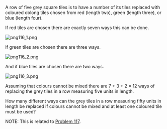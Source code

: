 <p>A row of five grey square tiles is to have a number of its tiles replaced with coloured oblong tiles chosen from red (length two), green (length three), or blue (length four).</p>
<p>If red tiles are chosen there are exactly seven ways this can be done.</p>

<div class="center">
<img src="project/images/p116_1.png" alt="png116_1.png" />
</div>

<p>If green tiles are chosen there are three ways.</p>

<div class="center">
<img src="project/images/p116_2.png" alt="png116_2.png" />
</div>

<p>And if blue tiles are chosen there are two ways.</p>

<div class="center">
<img src="project/images/p116_3.png" alt="png116_3.png" />
</div>

<p>Assuming that colours cannot be mixed there are 7 + 3 + 2 = 12 ways of replacing the grey tiles in a row measuring five units in length.</p>
<p>How many different ways can the grey tiles in a row measuring fifty units in length be replaced if colours cannot be mixed and at least one coloured tile must be used?</p>
<p class="note">NOTE: This is related to <a href="problem=117">Problem 117</a>.</p>
